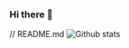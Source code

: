 ### Hi there 👋
// README.md
![Github stats](https://github-readme-stats.vercel.app/api?username=bahadiralsan&theme=highcontrast&show_icons=true&count_private=true)

<!--
**bahadiralsan/bahadiralsan** is a ✨ _special_ ✨ repository because its `README.md` (this file) appears on your GitHub profile.
